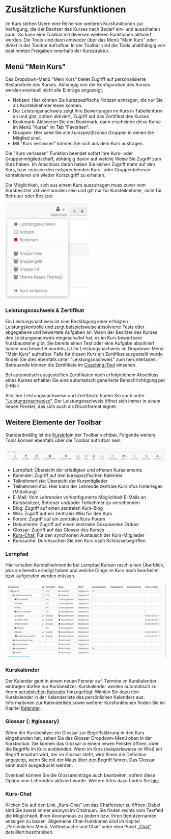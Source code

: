 # Zusätzliche Kursfunktionen

Im Kurs stehen Usern eine Reihe von weiteren Kursfunktionen zur Verfügung, die der Besitzer des Kurses nach Bedarf ein- und ausschalten kann. So kann eine Toolbar mit diversen weiteren Funktionen aktiviert werden. Die Tools sind dann entweder über das Menü "Mein Kurs" oder direkt in der Toolbar aufrufbar. In der Toolbar sind die Tools unabhängig von bestimmten Freigaben innerhalb der Kursstruktur.

## Menü "Mein Kurs"

Das Dropdown-Menü "Mein Kurs" bietet Zugriff auf personalisierte Bestandteile des Kurses. Abhängig von der Konfiguration des Kurses werden eventuell nicht alle Einträge angezeigt.

* Notizen: Hier können Sie kursspezifische Notizen eintragen, die nur Sie als Kursteilnehmer lesen können.
* Der Leistungsnachweis zeigt Ihre Bewertungen im Kurs in Tabellenform an und gibt, sofern aktiviert, Zugriff auf das Zertifikat des Kurses
* Bookmark: Aktivieren Sie den Bookmark, dann erscheinen diese Kurse im Menü "Kurse" im Tab "Favoriten".
* Gruppen: Hier sehe Sie alle _kursspezifischen_ Gruppen in denen Sie Mitglied sind.
* Mit "Kurs verlassen" können Sie sich aus dem Kurs austragen.

Die "Kurs verlassen" Funktion beendet sofort ihre Kurs- oder
Gruppenmitgliedschaft, abhängig davon auf welche Weise Sie Zugriff zum Kurs
haben. Im Anschluss daran haben Sie keinen Zugriff mehr auf den Kurs, bzw.
müssen den entsprechenden Kurs- oder Gruppenbetreuer kontaktieren um wieder
Kurszugriff zu erhalten.

Die Möglichkeit, sich aus einem Kurs auszutragen muss zuvor vom Kursbesitzer
aktiviert worden sein und gilt nur für Kursteilnehmer, nicht für Betreuer oder
Besitzer.

![Dropdown - Mein Kurs](assets/Mein_Kurs_Menue.png)

### Leistungsnachweis & Zertifikat

Ein Leistungsnachweis ist eine Bestätigung einer erfolgten Leistungskontrolle und zeigt beispielsweise absolvierte Tests oder abgegebene und bewertete Aufgaben an. Wenn der Besitzer des Kurses den Leistungsnachweis eingeschaltet hat, es im Kurs bewertbare Kursbausteine gibt, Sie bereits einen Test oder eine Aufgabe absolviert haben und bewertet wurden, ist Ihr Leistungsnachweis
im Dropdown-Menü "Mein Kurs" aufrufbar. Falls für diesen Kurs ein Zertifikat ausgestellt wurde finden Sie dies ebenfalls unter "Leistungsnachweis" zum herunterladen. Betreuende können die Zertifikate im [Coaching-Tool](../area_modules/Coaching.de.md) einsehen.

Bei automatisch ausgestellten Zertifikaten nach erfolgreichem Abschluss eines Kurses erhalten Sie eine automatisch generierte Benachrichtigung per E-Mail.

Alle Ihre Leistungsnachweise und Zertifikate finden Sie auch unter
["Leistungsnachweise"](../personal_menu/Personal_Tools.de.md#leistungsnachweise). Der Leistungsnachweis öffnet sich immer in einem neuen Fenster, das sich auch als Druckformat eignet.

## Weitere Elemente der Toolbar

Standardmäßig ist die [Kursinfo](../learningresources/Info_page.de.md)in der Toolbar sichtbar. Folgende weitere Tools können ebenfalls über die Toolbar aufrufbar sein:

![Kurs Toolbar](assets/Toolbar_alles.png)

* Lernpfad: Übersicht der erledigten und offenen Kurselemente
* Kalender: Zugriff auf den kursspezifischen Kalender
* Teilnehmerliste: Übersicht der Kursmitglieder
* Teilnehmerinfos: Hier kann der Lehrende zentrale Kursinfos hinterlegen (Mitteilung)
* E-Mail: Vom Lehrenden vorkonfigurierte Möglichkeit E-Mails an Kursbesitzer, Betreuer und/oder Teilnehmer zu versehenden
* Blog: Zugriff auf einen zentralen Kurs-Blog
* Wiki: Zugriff auf ein zentrales Wiki für den Kurs
* Forum: Zugriff auf ein zentrales Kurs-Forum
* Dokumente: Zugriff auf einen zentralen Dokumenten Ordner
* Glossar: Zugriff auf das Glossar des Kurses
* [Kurs-Chat:](../basic_concepts/Chat.de.md) Für den synchronen Austausch der Kurs-Mitglieder
* Kurssuche: Durchsuchen Sie den Kurs nach Schlüsselbegriffen

### Lernpfad

Hier erhalten Kursteilnehmende bei Lernpfad Kursen rasch einen Überblick, was sie bereits erledigt haben und welche Dinge im Kurs noch bearbeitet bzw. aufgerufen werden müssen.

![Mein Lernpfad](assets/Mein_Lernpfad.png)

### Kurskalender

Der Kalender geht in einem neuen Fenster auf. Termine im Kurskalender
eintragen dürfen nur Kursbesitzer. Kurskalender werden automatisch zu Ihrem [persönlichen Kalender](../personal_menu/Personal_Tools.de.md)
hinzugefügt. Wählen Sie dazu den Kurskalender in der Kalenderliste des
persönlichen Kalenders aus. Informationen zur Kalenderliste sowie weiterer Kursfunktionen finden Sie im Kapitel [Kalender](../personal_menu/Calendar.de.md).

### Glossar {: #glossary}

Wenn der Kursbesitzer ein Glossar zur Begriffsklärung in den Kurs eingebunden hat, sehen Sie das Glossar Dropdown-Menü oben in der Kurstoolbar. Sie können das Glossar in einem neuen Fenster öffnen, oder die Begriffe im Kurs einblenden. Wenn im Kurs (beispielsweise im Wiki) ein Begriff erwähnt wird, der im Glossar steht, wird Ihnen die Definition angezeigt, wenn Sie mit der Maus über den Begriff fahren. Das Glossar kann auch ausgedruckt werden.

Eventuell können Sie die Glossareinträge auch bearbeiten, sofern diese Option vom Lehrenden aktiviert wurde. Weitere Infos dazu finden Sie [hier](../learningresources/Using_Additional_Course_Features.de.md).

### Kurs-Chat

Klicken Sie auf den Link „Kurs-Chat“ um das Chatfenster zu öffnen. Dabei sind Sie zuerst immer anonym im Chatraum. Sie finden rechts vom Textfeld die Möglichkeit, Ihren Anonymous zu ändern bzw. Ihren  Benutzernamen anzeigen zu lassen. Allgemeine Chat-Funktionen sind im Kapitel „Persönliches Menü, Volltextsuche und Chat“ unter dem Punkt [„Chat"](../basic_concepts/Chat.de.md) detailliert beschrieben.
